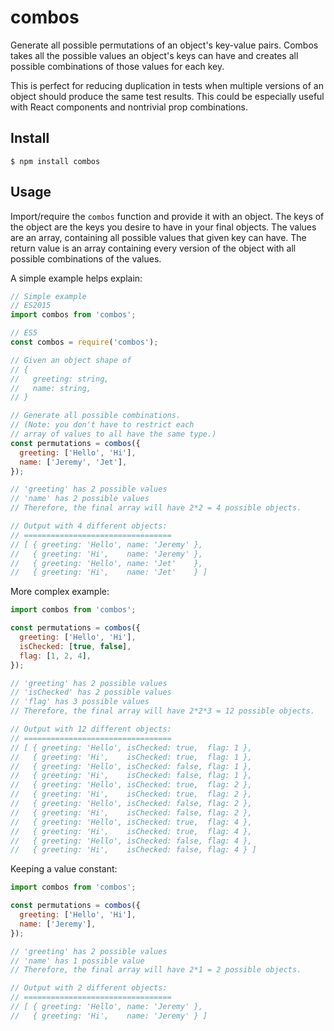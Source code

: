 # combos

Generate all possible permutations of an object's key-value pairs. Combos
takes all the possible values an object's keys can have and creates all possible
combinations of those values for each key.

This is perfect for reducing duplication in tests when multiple versions of
an object should produce the same test results. This could be especially useful
with React components and nontrivial prop combinations.

## Install

    $ npm install combos

## Usage

Import/require the `combos` function and provide it with an object. The keys of
the object are the keys you desire to have in your final objects. The values are
an array, containing all possible values that given key can have. The return
value is an array containing every version of the object with all possible
combinations of the values.

A simple example helps explain:

```js
// Simple example
// ES2015
import combos from 'combos';

// ES5
const combos = require('combos');

// Given an object shape of
// {
//   greeting: string,
//   name: string,
// }

// Generate all possible combinations.
// (Note: you don't have to restrict each
// array of values to all have the same type.)
const permutations = combos({
  greeting: ['Hello', 'Hi'],
  name: ['Jeremy', 'Jet'],
});

// 'greeting' has 2 possible values
// 'name' has 2 possible values
// Therefore, the final array will have 2*2 = 4 possible objects.

// Output with 4 different objects:
// =================================
// [ { greeting: 'Hello', name: 'Jeremy' },
//   { greeting: 'Hi',    name: 'Jeremy' },
//   { greeting: 'Hello', name: 'Jet'    },
//   { greeting: 'Hi',    name: 'Jet'    } ]
```

More complex example:

```js
import combos from 'combos';

const permutations = combos({
  greeting: ['Hello', 'Hi'],
  isChecked: [true, false],
  flag: [1, 2, 4],
});

// 'greeting' has 2 possible values
// 'isChecked' has 2 possible values
// 'flag' has 3 possible values
// Therefore, the final array will have 2*2*3 = 12 possible objects.

// Output with 12 different objects:
// =================================
// [ { greeting: 'Hello', isChecked: true,  flag: 1 },
//   { greeting: 'Hi',    isChecked: true,  flag: 1 },
//   { greeting: 'Hello', isChecked: false, flag: 1 },
//   { greeting: 'Hi',    isChecked: false, flag: 1 },
//   { greeting: 'Hello', isChecked: true,  flag: 2 },
//   { greeting: 'Hi',    isChecked: true,  flag: 2 },
//   { greeting: 'Hello', isChecked: false, flag: 2 },
//   { greeting: 'Hi',    isChecked: false, flag: 2 },
//   { greeting: 'Hello', isChecked: true,  flag: 4 },
//   { greeting: 'Hi',    isChecked: true,  flag: 4 },
//   { greeting: 'Hello', isChecked: false, flag: 4 },
//   { greeting: 'Hi',    isChecked: false, flag: 4 } ]
```

Keeping a value constant:

```js
import combos from 'combos';

const permutations = combos({
  greeting: ['Hello', 'Hi'],
  name: ['Jeremy'],
});

// 'greeting' has 2 possible values
// 'name' has 1 possible value
// Therefore, the final array will have 2*1 = 2 possible objects.

// Output with 2 different objects:
// =================================
// [ { greeting: 'Hello', name: 'Jeremy' },
//   { greeting: 'Hi',    name: 'Jeremy' } ]
```
